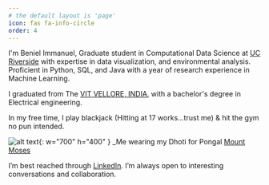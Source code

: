 ```yaml
---
# the default layout is 'page'
icon: fas fa-info-circle
order: 4
---
```


I'm Beniel Immanuel, Graduate student in Computational Data Science at [UC Riverside](https://www.ucr.edu/) with expertise in data visualization, and environmental analysis. Proficient in Python, SQL, and Java with a year of research experience in Machine Learning. 

I graduated from The [VIT VELLORE, INDIA](https://vit.ac.in/), with a bachelor's degree in Electrical engineering.

In my free time, I play blackjack (Hitting at 17 works...trust me) & hit the gym no pun intended.

![alt text](IMG_20230111_123245.jpg){: w="700" h="400" }
_Me wearing my Dhoti for Pongal [Mount Moses](https://en.wikipedia.org/wiki/Pongal_(festival))

I’m best reached through [LinkedIn](https://www.linkedin.com/in/beniel-immanuel/). I’m always open to interesting conversations and collaboration.